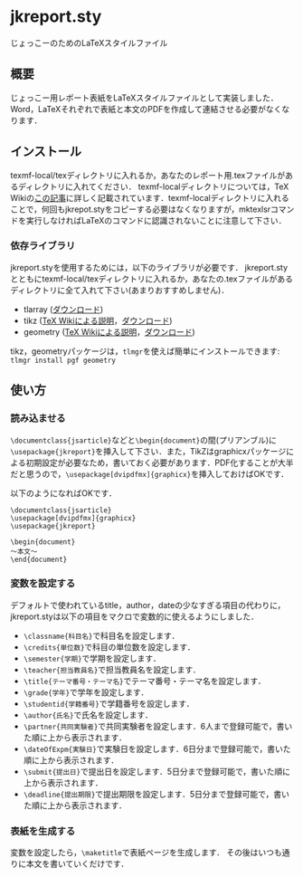 # jkreport.sty
じょっこーのためのLaTeXスタイルファイル

## 概要
じょっこー用レポート表紙をLaTeXスタイルファイルとして実装しました．
Word，LaTeXそれぞれで表紙と本文のPDFを作成して連結させる必要がなくなります．

## インストール
texmf-local/texディレクトリに入れるか，あなたのレポート用.texファイルがあるディレクトリに入れてください．
texmf-localディレクトリについては，TeX Wikiの[この記事](https://texwiki.texjp.org/?TeX%20%E3%81%AE%E3%83%87%E3%82%A3%E3%83%AC%E3%82%AF%E3%83%88%E3%83%AA%E6%A7%8B%E6%88%90)に詳しく記載されています．texmf-localディレクトリに入れることで，何回もjkrepot.styをコピーする必要はなくなりますが，mktexlsrコマンドを実行しなければLaTeXのコマンドに認識されないことに注意して下さい．

### 依存ライブラリ
jkreport.styを使用するためには，以下のライブラリが必要です．
jkreport.styとともにtexmf-local/texディレクトリに入れるか，あなたの.texファイルがあるディレクトリに全て入れて下さい(あまりおすすめしません)．

- tlarray ([ダウンロード](https://github.com/wtsnjp/TLArray))
- tikz ([TeX Wikiによる説明](https://texwiki.texjp.org/?TikZ)，[ダウンロード](http://www.ctan.org/pkg/pgf))
- geometry ([TeX Wikiによる説明](https://texwiki.texjp.org/?geometry)，[ダウンロード](https://www.ctan.org/pkg/geometry))

tikz，geometryパッケージは，`tlmgr`を使えば簡単にインストールできます: `tlmgr install pgf geometry`

## 使い方
### 読み込ませる
`\documentclass{jsarticle}`などと`\begin{document}`の間(プリアンブル)に`\usepackage{jkreport}`を挿入して下さい．また，TikZはgraphicxパッケージによる初期設定が必要なため，書いておく必要があります．PDF化することが大半だと思うので，`\usepackage[dvipdfmx]{graphicx}`を挿入しておけばOKです．

以下のようになればOKです．

```
\documentclass{jsarticle}
\usepackage[dvipdfmx]{graphicx}
\usepackage{jkreport}

\begin{document}
〜本文〜
\end{document}
```

### 変数を設定する
デフォルトで使われているtitle，author，dateの少なすぎる項目の代わりに，jkreport.styは以下の項目をマクロで変数的に使えるようにしました．

- `\classname{科目名}`で科目名を設定します．
- `\credits{単位数}`で科目の単位数を設定します．
- `\semester{学期}`で学期を設定します．
- `\teacher{担当教員名}`で担当教員名を設定します．
- `\title{テーマ番号・テーマ名}`でテーマ番号・テーマ名を設定します．
- `\grade{学年}`で学年を設定します．
- `\studentid{学籍番号}`で学籍番号を設定します．
- `\author{氏名}`で氏名を設定します．
- `\partner{共同実験者}`で共同実験者を設定します．6人まで登録可能で，書いた順に上から表示されます．
- `\dateOfExpm{実験日}`で実験日を設定します．6日分まで登録可能で，書いた順に上から表示されます．
- `\submit{提出日}`で提出日を設定します．5日分まで登録可能で，書いた順に上から表示されます．
- `\deadline{提出期限}`で提出期限を設定します．5日分まで登録可能で，書いた順に上から表示されます．

### 表紙を生成する
変数を設定したら，`\maketitle`で表紙ページを生成します．
その後はいつも通りに本文を書いていくだけです．
